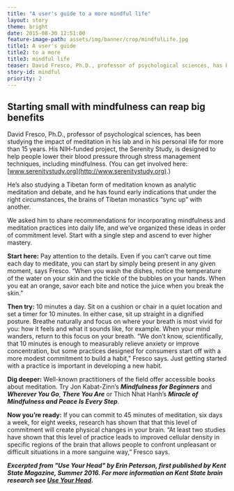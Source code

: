 ```yaml
---
title: "A user's guide to a more mindful life"
layout: story
theme: bright
date: 2015-08-30 12:51:00
feature-image-path: assets/img/banner/crop/mindfulLife.jpg
title1: A user's guide
title2: to a more
title3: mindful life
teaser: David Fresco, Ph.D., professor of psychological sciences, has been studying the impact of meditation in his lab and in his personal life for more than 15 years.
story-id: mindful
priority: 2
---
```


## Starting small with mindfulness can reap big benefits

David Fresco, Ph.D., professor of psychological sciences, has been studying the impact of meditation in his lab and in his personal life for more than 15 years. His NIH-funded project, the Serenity Study, is designed to help people lower their blood pressure through stress management techniques, including mindfulness. (You can get involved here: [www.serenitystudy.org](http://www.serenitystudy.org).)

He’s also studying a Tibetan form of meditation known as analytic meditation and debate, and he has found early indications that under the right circumstances, the brains of Tibetan monastics “sync up” with another.

We asked him to share recommendations for incorporating mindfulness and meditation practices into daily life, and we’ve organized these ideas in order of commitment level. Start with a single step and ascend to ever higher mastery.

**Start here:** Pay attention to the details. Even if you can’t carve out time each day to meditate, you can start by simply being present in any given moment, says Fresco. “When you wash the dishes, notice the temperature of the water on your skin and the tickle of the bubbles on your hands. When you eat an orange, savor each bite and notice the juice when you break the skin.”

**Then try:** 10 minutes a day. Sit on a cushion or chair in a quiet location and set a timer for 10 minutes. In either case, sit up straight in a dignified posture. Breathe naturally and focus on where your breath is most vivid for you: how it feels and what it sounds like, for example. When your mind wanders, return to this focus on your breath. “We don’t know, scientifically, that 10 minutes is enough to measurably relieve anxiety or improve concentration, but some practices designed for consumers start off with a more modest commitment to build a habit,” Fresco says. Just getting started with a practice is important in developing a new habit.

**Dig deeper:** Well-known practitioners of the field offer accessible books about meditation. Try Jon Kabat-Zinn’s ***Mindfulness for Beginners*** and ***Wherever You Go***, ***There You Are*** or Thich Nhat Hanh’s ***Miracle of Mindfulness and Peace Is Every Step***.

**Now you’re ready:** If you can commit to 45 minutes of meditation, six days a week, for eight weeks, research has shown that that this level of commitment will create physical changes in your brain. “At least two studies have shown that this level of practice leads to improved cellular density in specific regions of the brain that allows people to confront unpleasant or difficult situations in a more sanguine way,” Fresco says.

***Excerpted from "Use Your Head" by Erin Peterson, first published by Kent State Magazine, Summer 2016. For more information on Kent State brain research see <a href="http://www.kent.edu/magazine/news/use-your-head">Use Your Head</a>.***
